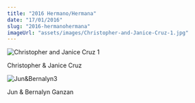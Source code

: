 ```yaml
---
title: "2016 Hermano/Hermana"
date: "17/01/2016"
slug: "2016-hermanohermana"
imageUrl: "assets/images/Christopher-and-Janice-Cruz-1.jpg"
---
```


![Christopher and Janice Cruz 1](https://i0.wp.com/santonino-nz.org/wp-content/uploads/2016/01/Christopher-and-Janice-Cruz-1.jpg?resize=475%2C475)

Christopher & Janice Cruz

![Jun&Bernalyn3](https://i0.wp.com/santonino-nz.org/wp-content/uploads/2016/01/JunBernalyn3-576x1024.jpg?resize=475%2C844)

Jun & Bernalyn Ganzan